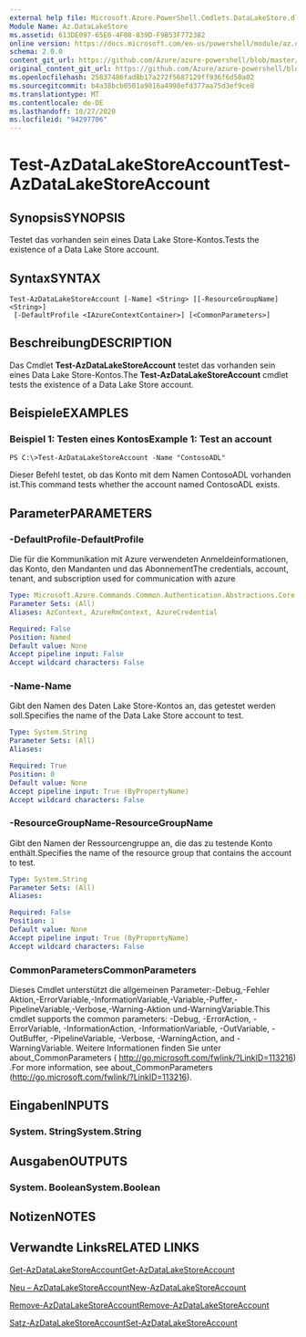 ```yaml
---
external help file: Microsoft.Azure.PowerShell.Cmdlets.DataLakeStore.dll-Help.xml
Module Name: Az.DataLakeStore
ms.assetid: 613DE097-65E0-4F08-839D-F9B53F772382
online version: https://docs.microsoft.com/en-us/powershell/module/az.datalakestore/test-azdatalakestoreaccount
schema: 2.0.0
content_git_url: https://github.com/Azure/azure-powershell/blob/master/src/DataLakeStore/DataLakeStore/help/Test-AzDataLakeStoreAccount.md
original_content_git_url: https://github.com/Azure/azure-powershell/blob/master/src/DataLakeStore/DataLakeStore/help/Test-AzDataLakeStoreAccount.md
ms.openlocfilehash: 25837486fad8b17a272f5687129ff936f6d50a02
ms.sourcegitcommit: b4a38bcb0501a9016a4998efd377aa75d3ef9ce8
ms.translationtype: MT
ms.contentlocale: de-DE
ms.lasthandoff: 10/27/2020
ms.locfileid: "94297706"
---
```

# <span data-ttu-id="8ebe6-101">Test-AzDataLakeStoreAccount</span><span class="sxs-lookup"><span data-stu-id="8ebe6-101">Test-AzDataLakeStoreAccount</span></span>

## <span data-ttu-id="8ebe6-102">Synopsis</span><span class="sxs-lookup"><span data-stu-id="8ebe6-102">SYNOPSIS</span></span>
<span data-ttu-id="8ebe6-103">Testet das vorhanden sein eines Data Lake Store-Kontos.</span><span class="sxs-lookup"><span data-stu-id="8ebe6-103">Tests the existence of a Data Lake Store account.</span></span>

## <span data-ttu-id="8ebe6-104">Syntax</span><span class="sxs-lookup"><span data-stu-id="8ebe6-104">SYNTAX</span></span>

```
Test-AzDataLakeStoreAccount [-Name] <String> [[-ResourceGroupName] <String>]
 [-DefaultProfile <IAzureContextContainer>] [<CommonParameters>]
```

## <span data-ttu-id="8ebe6-105">Beschreibung</span><span class="sxs-lookup"><span data-stu-id="8ebe6-105">DESCRIPTION</span></span>
<span data-ttu-id="8ebe6-106">Das Cmdlet **Test-AzDataLakeStoreAccount** testet das vorhanden sein eines Data Lake Store-Kontos.</span><span class="sxs-lookup"><span data-stu-id="8ebe6-106">The **Test-AzDataLakeStoreAccount** cmdlet tests the existence of a Data Lake Store account.</span></span>

## <span data-ttu-id="8ebe6-107">Beispiele</span><span class="sxs-lookup"><span data-stu-id="8ebe6-107">EXAMPLES</span></span>

### <span data-ttu-id="8ebe6-108">Beispiel 1: Testen eines Kontos</span><span class="sxs-lookup"><span data-stu-id="8ebe6-108">Example 1: Test an account</span></span>
```
PS C:\>Test-AzDataLakeStoreAccount -Name "ContosoADL"
```

<span data-ttu-id="8ebe6-109">Dieser Befehl testet, ob das Konto mit dem Namen ContosoADL vorhanden ist.</span><span class="sxs-lookup"><span data-stu-id="8ebe6-109">This command tests whether the account named ContosoADL exists.</span></span>

## <span data-ttu-id="8ebe6-110">Parameter</span><span class="sxs-lookup"><span data-stu-id="8ebe6-110">PARAMETERS</span></span>

### <span data-ttu-id="8ebe6-111">-DefaultProfile</span><span class="sxs-lookup"><span data-stu-id="8ebe6-111">-DefaultProfile</span></span>
<span data-ttu-id="8ebe6-112">Die für die Kommunikation mit Azure verwendeten Anmeldeinformationen, das Konto, den Mandanten und das Abonnement</span><span class="sxs-lookup"><span data-stu-id="8ebe6-112">The credentials, account, tenant, and subscription used for communication with azure</span></span>

```yaml
Type: Microsoft.Azure.Commands.Common.Authentication.Abstractions.Core.IAzureContextContainer
Parameter Sets: (All)
Aliases: AzContext, AzureRmContext, AzureCredential

Required: False
Position: Named
Default value: None
Accept pipeline input: False
Accept wildcard characters: False
```

### <span data-ttu-id="8ebe6-113">-Name</span><span class="sxs-lookup"><span data-stu-id="8ebe6-113">-Name</span></span>
<span data-ttu-id="8ebe6-114">Gibt den Namen des Daten Lake Store-Kontos an, das getestet werden soll.</span><span class="sxs-lookup"><span data-stu-id="8ebe6-114">Specifies the name of the Data Lake Store account to test.</span></span>

```yaml
Type: System.String
Parameter Sets: (All)
Aliases:

Required: True
Position: 0
Default value: None
Accept pipeline input: True (ByPropertyName)
Accept wildcard characters: False
```

### <span data-ttu-id="8ebe6-115">-ResourceGroupName</span><span class="sxs-lookup"><span data-stu-id="8ebe6-115">-ResourceGroupName</span></span>
<span data-ttu-id="8ebe6-116">Gibt den Namen der Ressourcengruppe an, die das zu testende Konto enthält.</span><span class="sxs-lookup"><span data-stu-id="8ebe6-116">Specifies the name of the resource group that contains the account to test.</span></span>

```yaml
Type: System.String
Parameter Sets: (All)
Aliases:

Required: False
Position: 1
Default value: None
Accept pipeline input: True (ByPropertyName)
Accept wildcard characters: False
```

### <span data-ttu-id="8ebe6-117">CommonParameters</span><span class="sxs-lookup"><span data-stu-id="8ebe6-117">CommonParameters</span></span>
<span data-ttu-id="8ebe6-118">Dieses Cmdlet unterstützt die allgemeinen Parameter:-Debug,-Fehler Aktion,-ErrorVariable,-InformationVariable,-Variable,-Puffer,-PipelineVariable,-Verbose,-Warning-Aktion und-WarningVariable.</span><span class="sxs-lookup"><span data-stu-id="8ebe6-118">This cmdlet supports the common parameters: -Debug, -ErrorAction, -ErrorVariable, -InformationAction, -InformationVariable, -OutVariable, -OutBuffer, -PipelineVariable, -Verbose, -WarningAction, and -WarningVariable.</span></span> <span data-ttu-id="8ebe6-119">Weitere Informationen finden Sie unter about_CommonParameters ( http://go.microsoft.com/fwlink/?LinkID=113216) .</span><span class="sxs-lookup"><span data-stu-id="8ebe6-119">For more information, see about_CommonParameters (http://go.microsoft.com/fwlink/?LinkID=113216).</span></span>

## <span data-ttu-id="8ebe6-120">Eingaben</span><span class="sxs-lookup"><span data-stu-id="8ebe6-120">INPUTS</span></span>

### <span data-ttu-id="8ebe6-121">System. String</span><span class="sxs-lookup"><span data-stu-id="8ebe6-121">System.String</span></span>

## <span data-ttu-id="8ebe6-122">Ausgaben</span><span class="sxs-lookup"><span data-stu-id="8ebe6-122">OUTPUTS</span></span>

### <span data-ttu-id="8ebe6-123">System. Boolean</span><span class="sxs-lookup"><span data-stu-id="8ebe6-123">System.Boolean</span></span>

## <span data-ttu-id="8ebe6-124">Notizen</span><span class="sxs-lookup"><span data-stu-id="8ebe6-124">NOTES</span></span>

## <span data-ttu-id="8ebe6-125">Verwandte Links</span><span class="sxs-lookup"><span data-stu-id="8ebe6-125">RELATED LINKS</span></span>

[<span data-ttu-id="8ebe6-126">Get-AzDataLakeStoreAccount</span><span class="sxs-lookup"><span data-stu-id="8ebe6-126">Get-AzDataLakeStoreAccount</span></span>](./Get-AzDataLakeStoreAccount.md)

[<span data-ttu-id="8ebe6-127">Neu – AzDataLakeStoreAccount</span><span class="sxs-lookup"><span data-stu-id="8ebe6-127">New-AzDataLakeStoreAccount</span></span>](./New-AzDataLakeStoreAccount.md)

[<span data-ttu-id="8ebe6-128">Remove-AzDataLakeStoreAccount</span><span class="sxs-lookup"><span data-stu-id="8ebe6-128">Remove-AzDataLakeStoreAccount</span></span>](./Remove-AzDataLakeStoreAccount.md)

[<span data-ttu-id="8ebe6-129">Satz-AzDataLakeStoreAccount</span><span class="sxs-lookup"><span data-stu-id="8ebe6-129">Set-AzDataLakeStoreAccount</span></span>](./Set-AzDataLakeStoreAccount.md)


